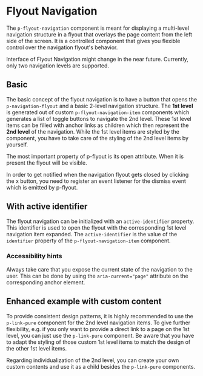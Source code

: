 # Flyout Navigation

The `p-flyout-navigation` component is meant for displaying a multi-level navigation structure in a flyout that overlays
the page content from the left side of the screen. It is a controlled component that gives you flexible control over the
navigation flyout's behavior.

<Notification heading="Experimental Component" state="warning">
  Interface of Flyout Navigation might change in the near future. Currently, only two navigation levels are supported.
</Notification>

<TableOfContents></TableOfContents>

## Basic

The basic concept of the flyout navigation is to have a button that opens the `p-navigation-flyout` and a basic 2-level
navigation structure. The **1st level** is generated out of custom `p-flyout-navigation-item` components which generates
a list of toggle buttons to navigate the 2nd level. These 1st level items can be filled with anchor links as children
which then represent the **2nd level** of the navigation. While the 1st level items are styled by the component, you
have to take care of the styling of the 2nd level items by yourself.

The most important property of p-flyout is its open attribute. When it is present the flyout will be visible.

In order to get notified when the navigation flyout gets closed by clicking the x button, you need to register an event
listener for the dismiss event which is emitted by p-flyout.

<Playground :markup="basicExample" :config="config"></Playground>

## With active identifier

The flyout navigation can be initialized with an `active-identifier` property. This identifier is used to open the
flyout with the corresponding 1st level navigation item expanded. The `active-identifier` is the value of the
`identifier` property of the `p-flyout-navigation-item` component.

<Playground :markup="activeIdentifierExample" :config="config"></Playground>

### <A11yIcon></A11yIcon> Accessibility hints

Always take care that you expose the current state of the navigation to the user. This can be done by using the
`aria-current="page"` attribute on the corresponding anchor element.

## Enhanced example with custom content

To provide consistent design patterns, it is highly recommended to use the `p-link-pure` component for the 2nd level
navigation items. To give further flexibility, e.g. if you only want to provide a direct link to a page on the 1st
level, you can just use the `p-link-pure` component. Be aware that you have to adapt the styling of those custom 1st
level items to match the design of the other 1st level items.

Regarding individualization of the 2nd level, you can create your own custom contents and use it as a child besides the
`p-link-pure` components.

<Playground :markup="enhancedExample" :config="config"></Playground>

<script lang="ts">
import Vue from 'vue';
import Component from 'vue-class-component'; 

@Component()
export default class Code extends Vue {
  config = { themeable: true };
  navigationFlyouts = [];
  
  mounted() {
    this.registerEvents();
  }

  updated() {
    /* event handling is registered again on every update since markup is changing and references are lost */
    this.registerEvents();
  }

  registerEvents() {
    this.navigationFlyouts = document.querySelectorAll('.playground .demo p-flyout-navigation');
    
    const buttonsOpen = document.querySelectorAll('.playground .demo > p-button');
    buttonsOpen.forEach((btn, index) => btn.addEventListener('click', () => this.openFlyout(index)));
    
    this.navigationFlyouts.forEach((flyout, index) => {
      flyout.addEventListener('dismiss', () => this.closeFlyout(index));
    });
  }

basicExample =
`<p-button aria="{ 'aria-haspopup': 'dialog' }">Open Flyout Navigation</p-button>
<p-flyout-navigation>
  <p-flyout-navigation-item identifier="item-1" label="Some Label">
    <a href="#some-anchor">Some anchor</a>
    <a href="#some-anchor">Some anchor</a>
    <a href="#some-anchor">Some anchor</a>
    <a href="#some-anchor">Some anchor</a>
    <a href="#some-anchor">Some anchor</a>
  </p-flyout-navigation-item>
  <p-flyout-navigation-item identifier="item-2" label="Some Label">
    <a href="#some-anchor">Some anchor</a>
    <a href="#some-anchor">Some anchor</a>
    <a href="#some-anchor">Some anchor</a>
  </p-flyout-navigation-item>
  <p-flyout-navigation-item identifier="item-3" label="Some Label">
    <a href="#some-anchor">Some anchor</a>
    <a href="#some-anchor">Some anchor</a>
  </p-flyout-navigation-item>
  <p-flyout-navigation-item identifier="item-4" label="Some Label">
    <a href="#some-anchor">Some anchor</a>
  </p-flyout-navigation-item>
  <p-flyout-navigation-item identifier="item-5" label="Some Label">
    <a href="#some-anchor">Some anchor</a>
  </p-flyout-navigation-item>
  <p-flyout-navigation-item identifier="item-6" label="Some Label">
    <a href="#some-anchor">Some anchor</a>
    <a href="#some-anchor">Some anchor</a>
  </p-flyout-navigation-item>
</p-flyout-navigation>`;

activeIdentifierExample =
`<p-button aria="{ 'aria-haspopup': 'dialog' }">Open Flyout Navigation</p-button>
<p-flyout-navigation active-identifier="item-2">
  <p-flyout-navigation-item identifier="item-1" label="Some Label">
    <a href="#some-anchor">Some anchor</a>
    <a href="#some-anchor">Some anchor</a>
    <a href="#some-anchor">Some anchor</a>
    <a href="#some-anchor">Some anchor</a>
    <a href="#some-anchor">Some anchor</a>
  </p-flyout-navigation-item>
  <p-flyout-navigation-item identifier="item-2" label="Some Label">
    <a href="#some-anchor">Some anchor</a>
    <a href="#some-anchor" aria-current="page">Some anchor</a>
    <a href="#some-anchor">Some anchor</a>
  </p-flyout-navigation-item>
  <p-flyout-navigation-item identifier="item-3" label="Some Label">
    <a href="#some-anchor">Some anchor</a>
    <a href="#some-anchor">Some anchor</a>
  </p-flyout-navigation-item>
  <p-flyout-navigation-item identifier="item-4" label="Some Label">
    <a href="#some-anchor">Some anchor</a>
  </p-flyout-navigation-item>
  <p-flyout-navigation-item identifier="item-5" label="Some Label">
    <a href="#some-anchor">Some anchor</a>
  </p-flyout-navigation-item>
  <p-flyout-navigation-item identifier="item-6" label="Some Label">
    <a href="#some-anchor">Some anchor</a>
    <a href="#some-anchor">Some anchor</a>
  </p-flyout-navigation-item>
</p-flyout-navigation>`;

enhancedExample =
`<p-button aria="{ 'aria-haspopup': 'dialog' }">Open Flyout Navigation</p-button>
<p-flyout-navigation active-identifier="item-1">
  <p-flyout-navigation-item identifier="item-1" label="Some Label">
    <p-link-tile href="#" label="Some label" description="Some Description" weight="semi-bold" compact="true" aspect-ratio="1:1">
      <img src="https://placekitten.com/400/400" alt="Some Image" />
    </p-link-tile>
    <p-heading tag="h5" size="small">Some Heading</p-heading>
    <p-link-pure href="#">Some anchor</p-link-pure>
    <p-link-pure href="#" active="true" aria="{ 'aria-current': 'page'}">Some anchor</p-link-pure>
    <p-link-pure href="#">Some anchor</p-link-pure>
    <p-link-pure href="#">Some anchor</p-link-pure>
    <p-link-pure href="#">Some anchor</p-link-pure>
    <p-heading tag="h5" size="small">Some Heading</p-heading>
    <p-link-pure href="#">Some anchor</p-link-pure>
    <p-link-pure href="#">Some anchor</p-link-pure>
    <p-link-pure href="#">Some anchor</p-link-pure>
    <p-link-pure href="#">Some anchor</p-link-pure>
  </p-flyout-navigation-item>
  <p-flyout-navigation-item identifier="item-2" label="Some Label">
    <p-link-pure href="#">Some anchor</p-link-pure>
    <p-link-pure href="#">Some anchor</p-link-pure>
    <p-link-pure href="#">Some anchor</p-link-pure>
  </p-flyout-navigation-item>
  <p-flyout-navigation-item identifier="item-3" label="Some Label">
    <p-link-pure href="#">Some anchor</p-link-pure>
    <p-link-pure href="#">Some anchor</p-link-pure>
  </p-flyout-navigation-item>
  <p-flyout-navigation-item identifier="item-4" label="Some Label">
    <p-link-pure href="#">Some anchor</p-link-pure>
  </p-flyout-navigation-item>
  <p-flyout-navigation-item identifier="item-5" label="Some Label">
    <p-link-pure href="#">Some anchor</p-link-pure>
  </p-flyout-navigation-item>
  <p-flyout-navigation-item identifier="item-6" label="Some Label">
    <p-link-pure href="#">Some anchor</p-link-pure>
    <p-link-pure href="#">Some anchor</p-link-pure>
  </p-flyout-navigation-item>
  <p-link-pure size="medium" href="#" stretched="true" icon="external">Some external anchor</p-link-pure>
</p-flyout-navigation>`;
    
  openFlyout(index: number): void {
    this.navigationFlyouts[index].open = true;
  }

  closeFlyout(index: number): void {
    this.navigationFlyouts[index].open = false;
  }
}
</script>

<style scoped lang="scss">
  @use '@porsche-design-system/components-js/styles' as *;

  :deep(p-flyout-navigation) {
    > p-link-pure {
      padding: $pds-spacing-fluid-small;
      margin: 0 calc($pds-spacing-fluid-small * -1);
    }
  }

  :deep(p-flyout-navigation-item) {
    > p-link-tile {
      margin-bottom: $pds-spacing-fluid-medium;
    }
    > p-link-pure + p-heading {
      margin-top: $pds-spacing-fluid-medium;
    }
  }
</style>
